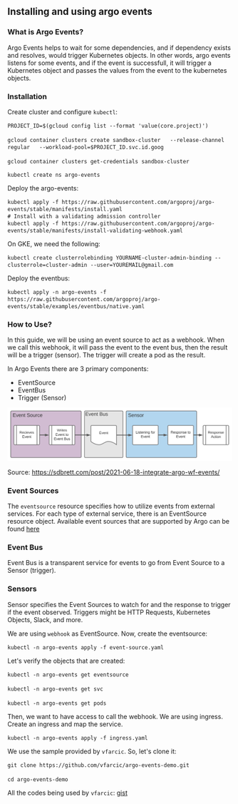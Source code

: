 ## **Installing and using argo events**

### **What is Argo Events?**

Argo Events helps to wait for some dependencies, and if dependency exists and resolves, would trigger Kubernetes objects. In other words, argo events listens for some events, and if the event is successfull, it will trigger a Kubernetes object and passes the values from the event to the kubernetes objects.

### **Installation**

Create cluster and configure `kubectl`:

```
PROJECT_ID=$(gcloud config list --format 'value(core.project)')

gcloud container clusters create sandbox-cluster   --release-channel regular   --workload-pool=$PROJECT_ID.svc.id.goog

gcloud container clusters get-credentials sandbox-cluster
```

```
kubectl create ns argo-events
```

Deploy the argo-events:

```
kubectl apply -f https://raw.githubusercontent.com/argoproj/argo-events/stable/manifests/install.yaml
# Install with a validating admission controller
kubectl apply -f https://raw.githubusercontent.com/argoproj/argo-events/stable/manifests/install-validating-webhook.yaml
```

On GKE, we need the following:

```
kubectl create clusterrolebinding YOURNAME-cluster-admin-binding --clusterrole=cluster-admin --user=YOUREMAIL@gmail.com
```

Deploy the eventbus:

```
kubectl apply -n argo-events -f https://raw.githubusercontent.com/argoproj/argo-events/stable/examples/eventbus/native.yaml
```

### **How to Use?**

In this guide, we will be using an event source to act as a webhook. When we call this webhook, it will pass the event to the event bus, then the result will be a trigger (sensor). The trigger will create a pod as the result.

In Argo Events there are 3 primary components:

- EventSource
- EventBus
- Trigger (Sensor)

![argo-events-components](./argo-events-event-process.svg)

Source: https://sdbrett.com/post/2021-06-18-integrate-argo-wf-events/

### **Event Sources**

The `eventsource` resource specifies how to utilize events from external services. For each type of external service, there is an EventSource resource object. Available event sources that are supported by Argo can be found [here](https://argoproj.github.io/argo-events/concepts/event_source/)

### **Event Bus**

Event Bus is a transparent service for events to go from Event Source to a Sensor (trigger).

### **Sensors**

Sensor specifies the Event Sources to watch for and the response to trigger if the event observed. Triggers might be HTTP Requests, Kubernetes Objects, Slack, and more.

We are using `webhook` as EventSource. Now, create the eventsource:

```
kubectl -n argo-events apply -f event-source.yaml
```

Let's verify the objects that are created:

```
kubectl -n argo-events get eventsource

kubectl -n argo-events get svc

kubectl -n argo-events get pods
```

Then, we want to have access to call the webhook. We are using ingress. Create an ingress and map the service.

```
kubectl -n argo-events apply -f ingress.yaml
```

We use the sample provided by `vfarcic`. So, let's clone it:

```
git clone https://github.com/vfarcic/argo-events-demo.git

cd argo-events-demo
```

All the codes being used by `vfarcic`: [gist](https://gist.github.com/vfarcic/a0a7ff04a7e22409cdfd8b466edb4e48)
